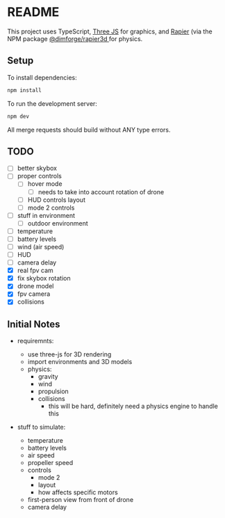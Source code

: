 # README

This project uses TypeScript, [Three JS](https://threejs.org/) for graphics, and [Rapier](https://rapier.rs/) (via the NPM package [@dimforge/rapier3d
](https://www.npmjs.com/package/@dimforge/rapier3d]) for physics.

## Setup

To install dependencies:

```sh
npm install
```

To run the development server:

```sh
npm dev
```

All merge requests should build without ANY type errors.

## TODO

- [ ] better skybox
- [ ] proper controls
  - [ ] hover mode
    - [ ] needs to take into account rotation of drone
  - [ ] HUD controls layout
  - [ ] mode 2 controls
- [ ] stuff in environment
  - [ ] outdoor environment
- [ ] temperature
- [ ] battery levels
- [ ] wind (air speed)
- [ ] HUD
- [ ] camera delay
- [x] real fpv cam
- [x] fix skybox rotation
- [x] drone model
- [x] fpv camera
- [x] collisions

## Initial Notes

- requiremnts:

  - use three-js for 3D rendering
  - import environments and 3D models
  - physics:
    - gravity
    - wind
    - propulsion
    - collisions
      - this will be hard, definitely need a physics engine to handle this

- stuff to simulate:
  - temperature
  - battery levels
  - air speed
  - propeller speed
  - controls
    - mode 2
    - layout
    - how affects specific motors
  - first-person view from front of drone
  - camera delay
